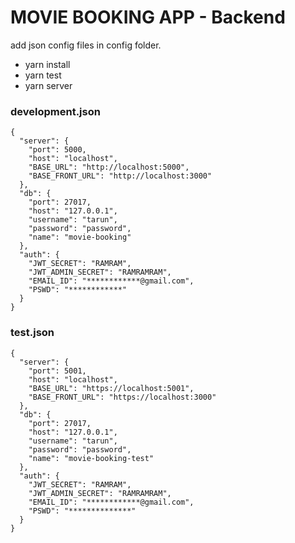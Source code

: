 # MOVIE BOOKING APP - Backend

add json config files in config folder.

- yarn install
- yarn test
- yarn server

### development.json

```
{
  "server": {
    "port": 5000,
    "host": "localhost",
    "BASE_URL": "http://localhost:5000",
    "BASE_FRONT_URL": "http://localhost:3000"
  },
  "db": {
    "port": 27017,
    "host": "127.0.0.1",
    "username": "tarun",
    "password": "password",
    "name": "movie-booking"
  },
  "auth": {
    "JWT_SECRET": "RAMRAM",
    "JWT_ADMIN_SECRET": "RAMRAMRAM",
    "EMAIL_ID": "************@gmail.com",
    "PSWD": "************"
  }
}
```

### test.json

```
{
  "server": {
    "port": 5001,
    "host": "localhost",
    "BASE_URL": "https://localhost:5001",
    "BASE_FRONT_URL": "https://localhost:3000"
  },
  "db": {
    "port": 27017,
    "host": "127.0.0.1",
    "username": "tarun",
    "password": "password",
    "name": "movie-booking-test"
  },
  "auth": {
    "JWT_SECRET": "RAMRAM",
    "JWT_ADMIN_SECRET": "RAMRAMRAM",
    "EMAIL_ID": "************@gmail.com",
    "PSWD": "**************"
  }
}
```
